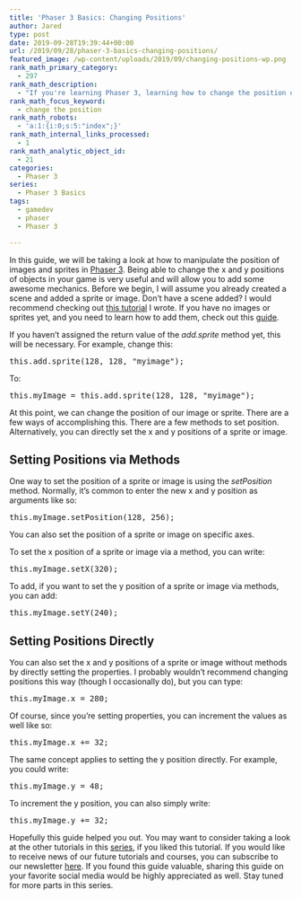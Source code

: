 ```yaml
---
title: 'Phaser 3 Basics: Changing Positions'
author: Jared
type: post
date: 2019-09-28T19:39:44+00:00
url: /2019/09/28/phaser-3-basics-changing-positions/
featured_image: /wp-content/uploads/2019/09/changing-positions-wp.png
rank_math_primary_category:
  - 297
rank_math_description:
  - "If you're learning Phaser 3, learning how to change the position of images and sprites can be incredibly useful. Luckily, this guide shows you how."
rank_math_focus_keyword:
  - change the position
rank_math_robots:
  - 'a:1:{i:0;s:5:"index";}'
rank_math_internal_links_processed:
  - 1
rank_math_analytic_object_id:
  - 21
categories:
  - Phaser 3
series:
  - Phaser 3 Basics
tags:
  - gamedev
  - phaser
  - Phaser 3

---
```


In this guide, we will be taking a look at how to manipulate the position of images and sprites in [Phaser 3][1]. Being able to change the x and y positions of objects in your game is very useful and will allow you to add some awesome mechanics. Before we begin, I will assume you already created a scene and added a sprite or image. Don&#8217;t have a scene added? I would recommend checking out [this tutorial][2] I wrote. If you have no images or sprites yet, and you need to learn how to add them, check out this [guide][3].

If you haven&#8217;t assigned the return value of the _add.sprite_ method yet, this will be necessary. For example, change this:

<pre class="EnlighterJSRAW" data-enlighter-language="js" data-enlighter-theme="" data-enlighter-highlight="" data-enlighter-linenumbers="" data-enlighter-lineoffset="" data-enlighter-title="" data-enlighter-group="">this.add.sprite(128, 128, "myimage");</pre>

To:

<pre class="EnlighterJSRAW" data-enlighter-language="js" data-enlighter-theme="" data-enlighter-highlight="" data-enlighter-linenumbers="" data-enlighter-lineoffset="" data-enlighter-title="" data-enlighter-group="">this.myImage = this.add.sprite(128, 128, "myimage");</pre>

At this point, we can change the position of our image or sprite. There are a few ways of accomplishing this. There are a few methods to set position. Alternatively, you can directly set the x and y positions of a sprite or image.

## Setting Positions via Methods

One way to set the position of a sprite or image is using the _setPosition_ method. Normally, it&#8217;s common to enter the new x and y position as arguments like so:

<pre class="EnlighterJSRAW" data-enlighter-language="js" data-enlighter-theme="" data-enlighter-highlight="" data-enlighter-linenumbers="" data-enlighter-lineoffset="" data-enlighter-title="" data-enlighter-group="">this.myImage.setPosition(128, 256);</pre>

You can also set the position of a sprite or image on specific axes.

To set the x position of a sprite or image via a method, you can write:

<pre class="EnlighterJSRAW" data-enlighter-language="js" data-enlighter-theme="" data-enlighter-highlight="" data-enlighter-linenumbers="" data-enlighter-lineoffset="" data-enlighter-title="" data-enlighter-group="">this.myImage.setX(320);</pre>

To add, if you want to set the y position of a sprite or image via methods, you can add:

<pre class="EnlighterJSRAW" data-enlighter-language="js" data-enlighter-theme="" data-enlighter-highlight="" data-enlighter-linenumbers="" data-enlighter-lineoffset="" data-enlighter-title="" data-enlighter-group="">this.myImage.setY(240);</pre>

## Setting Positions Directly

You can also set the x and y positions of a sprite or image without methods by directly setting the properties. I probably wouldn&#8217;t recommend changing positions this way (though I occasionally do), but you can type:

<pre class="EnlighterJSRAW" data-enlighter-language="js" data-enlighter-theme="" data-enlighter-highlight="" data-enlighter-linenumbers="" data-enlighter-lineoffset="" data-enlighter-title="" data-enlighter-group="">this.myImage.x = 280;</pre>

Of course, since you&#8217;re setting properties, you can increment the values as well like so:

<pre class="EnlighterJSRAW" data-enlighter-language="js" data-enlighter-theme="" data-enlighter-highlight="" data-enlighter-linenumbers="" data-enlighter-lineoffset="" data-enlighter-title="" data-enlighter-group="">this.myImage.x += 32;</pre>

The same concept applies to setting the y position directly. For example, you could write:

<pre class="EnlighterJSRAW" data-enlighter-language="js" data-enlighter-theme="" data-enlighter-highlight="" data-enlighter-linenumbers="" data-enlighter-lineoffset="" data-enlighter-title="" data-enlighter-group="">this.myImage.y = 48;</pre>

To increment the y position, you can also simply write:

<pre class="EnlighterJSRAW" data-enlighter-language="js" data-enlighter-theme="" data-enlighter-highlight="" data-enlighter-linenumbers="" data-enlighter-lineoffset="" data-enlighter-title="" data-enlighter-group="">this.myImage.y += 32;</pre>

Hopefully this guide helped you out. You may want to consider taking a look at the other tutorials in this [series][4], if you liked this tutorial. If you would like to receive news of our future tutorials and courses, you can subscribe to our newsletter [here][5]. If you found this guide valuable, sharing this guide on your favorite social media would be highly appreciated as well. Stay tuned for more parts in this series.

 [1]: https://phaser.io
 [2]: https://learn.yorkcs.com/2019/09/27/phaser-3-basics-boilerplate-code/
 [3]: https://learn.yorkcs.com/2019/09/27/phaser-3-basics-loading-images/
 [4]: https://learn.yorkcs.com/category/tutorials/
 [5]: https://yorkcs.activehosted.com/f/1